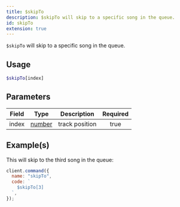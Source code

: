 ```yaml
---
title: $skipTo
description: $skipTo will skip to a specific song in the queue.
id: skipTo
extension: true
---
```


`$skipTo` will skip to a specific song in the queue.

## Usage

```php
$skipTo[index]
```

## Parameters

| Field | Type                                                                                              | Description    | Required |
| ----- | ------------------------------------------------------------------------------------------------- | -------------- | :------: |
| index | [number](https://developer.mozilla.org/en-US/docs/Web/JavaScript/Reference/Global_Objects/Number) | track position |   true   |

## Example(s)

This will skip to the third song in the queue:

```javascript
client.command({
  name: "skipTo",
  code: `
    $skipTo[3]
  `,
});
```
